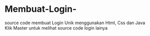 # Membuat-Login-
source code membuat Login Unik  menggunakan Html, Css dan Java
<br>Klik Master untuk melihat source code login lainya
